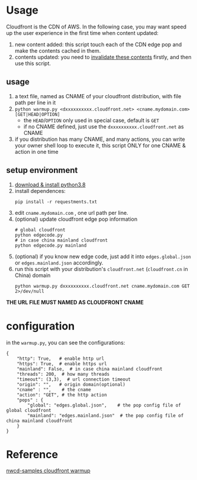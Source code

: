 # Usage

Cloudfront is the CDN of AWS. In the following case, you may want speed up the user experience in the first time when content updated:

1. new content added: this script touch each of the CDN edge pop and make the contents cached in them.
1. contents updated: you need to [invalidate these contents](https://docs.aws.amazon.com/AmazonCloudFront/latest/DeveloperGuide/Invalidation.html) firstly, and then use this script.

## usage

1. a text file, named as CNAME of your cloudfront distribution, with file path per line in it
1. `python warmup.py <dxxxxxxxxxx.cloudfront.net> <cname.mydomain.com> [GET|HEAD|OPTION]`
    - the `HEAD`/`OPTION` only used in special case, default is `GET`
    - if no CNAME defined, just use the `dxxxxxxxxxx.cloudfront.net` as CNAME
1. if you distribution has many CNAME, and many actions, you can write your owner shell loop to execute it, this script ONLY for one CNAME & action in one time

## setup environment

1. [download & install python3.8](https://wiki.python.org/moin/BeginnersGuide/Download)
1. install dependences:
    ```
    pip install -r requestments.txt
    ```
1. edit `cname.mydomain.com` , one url path per line. 
1. (optional) update cloudfront edge pop information
   ```
   # global cloudfront
   python edgecode.py
   # in case china mainland cloudfront
   python edgecode.py mainland
   ```
1. (optional) if you know new edge code, just add it into `edges.global.json` or `edges.mainland.json` accordingly.
1. run this script with your distribution's `cloudfront.net` (`cloudfront.cn` in China) domain
    ```
    python warmup.py dxxxxxxxxxx.cloudfront.net cname.mydomain.com GET 2>/dev/null
    ```

**THE URL FILE MUST NAMED AS CLOUDFRONT CNAME**

# configuration

in the `warmup.py`, you can see the configurations:
```
{
    "http": True,   # enable http url
    "https": True,  # enable https url
    "mainland": False,  # in case china mainland cloudfront
    "threads": 200,  # how many threads 
    "timeout": (3,3),  # url connection timeout
    "origin": "",   # origin domain(optional)
    "cname" : "",    # the cname
    "action": "GET", # the http action
    "pops" : {
        "global": "edges.global.json",    # the pop config file of global cloudfront
        "mainland": "edges.mainland.json"  # the pop config file of china mainland cloudfront
    }
}
```

# Reference
[nwcd-samples cloudfront warmup](https://github.com/nwcd-samples/cloudfront-prewarm/)
